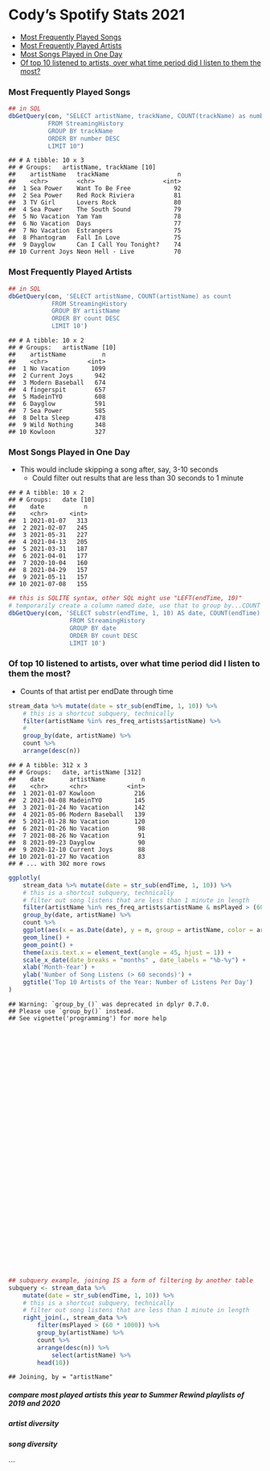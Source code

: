 Cody’s Spotify Stats 2021
================

  - [Most Frequently Played Songs](#most-frequently-played-songs)
  - [Most Frequently Played Artists](#most-frequently-played-artists)
  - [Most Songs Played in One Day](#most-songs-played-in-one-day)
  - [Of top 10 listened to artists, over what time period did I listen
    to them the
    most?](#of-top-10-listened-to-artists-over-what-time-period-did-i-listen-to-them-the-most)

### Most Frequently Played Songs

``` r
## in SQL
dbGetQuery(con, "SELECT artistName, trackName, COUNT(trackName) as number
           FROM StreamingHistory
           GROUP BY trackName
           ORDER BY number DESC
           LIMIT 10")
```

    ## # A tibble: 10 x 3
    ## # Groups:   artistName, trackName [10]
    ##    artistName   trackName                   n
    ##    <chr>        <chr>                   <int>
    ##  1 Sea Power    Want To Be Free            92
    ##  2 Sea Power    Red Rock Riviera           81
    ##  3 TV Girl      Lovers Rock                80
    ##  4 Sea Power    The South Sound            79
    ##  5 No Vacation  Yam Yam                    78
    ##  6 No Vacation  Days                       77
    ##  7 No Vacation  Estrangers                 75
    ##  8 Phantogram   Fall In Love               75
    ##  9 Dayglow      Can I Call You Tonight?    74
    ## 10 Current Joys Neon Hell - Live           70

### Most Frequently Played Artists

``` r
## in SQL
dbGetQuery(con, 'SELECT artistName, COUNT(artistName) as count
            FROM StreamingHistory
            GROUP BY artistName 
            ORDER BY count DESC
            LIMIT 10')
```

    ## # A tibble: 10 x 2
    ## # Groups:   artistName [10]
    ##    artistName          n
    ##    <chr>           <int>
    ##  1 No Vacation      1099
    ##  2 Current Joys      942
    ##  3 Modern Baseball   674
    ##  4 fingerspit        657
    ##  5 MadeinTYO         608
    ##  6 Dayglow           591
    ##  7 Sea Power         585
    ##  8 Delta Sleep       478
    ##  9 Wild Nothing      348
    ## 10 Kowloon           327

### Most Songs Played in One Day

  - This would include skipping a song after, say, 3-10 seconds
      - Could filter out results that are less than 30 seconds to 1
        minute

<!-- end list -->

    ## # A tibble: 10 x 2
    ## # Groups:   date [10]
    ##    date           n
    ##    <chr>      <int>
    ##  1 2021-01-07   313
    ##  2 2021-02-07   245
    ##  3 2021-05-31   227
    ##  4 2021-04-13   205
    ##  5 2021-03-31   187
    ##  6 2021-04-01   177
    ##  7 2020-10-04   160
    ##  8 2021-04-29   157
    ##  9 2021-05-11   157
    ## 10 2021-07-08   155

``` r
## this is SQLITE syntax, other SQL might use "LEFT(endTime, 10)"
# temporarily create a column named date, use that to group by...COUNT doesn't work on aliases I guess
dbGetQuery(con, 'SELECT substr(endTime, 1, 10) AS date, COUNT(endTime) AS count, SUM(msPlayed) as songTime
                 FROM StreamingHistory
                 GROUP BY date
                 ORDER BY count DESC
                 LIMIT 10')
```

### Of top 10 listened to artists, over what time period did I listen to them the most?

  - Counts of that artist per endDate through time

<!-- end list -->

``` r
stream_data %>% mutate(date = str_sub(endTime, 1, 10)) %>% 
    # this is a shortcut subquery, technically
    filter(artistName %in% res_freq_artists$artistName) %>% 
    # 
    group_by(date, artistName) %>% 
    count %>% 
    arrange(desc(n))
```

    ## # A tibble: 312 x 3
    ## # Groups:   date, artistName [312]
    ##    date       artistName          n
    ##    <chr>      <chr>           <int>
    ##  1 2021-01-07 Kowloon           216
    ##  2 2021-04-08 MadeinTYO         145
    ##  3 2021-01-24 No Vacation       142
    ##  4 2021-05-06 Modern Baseball   139
    ##  5 2021-01-28 No Vacation       120
    ##  6 2021-01-26 No Vacation        98
    ##  7 2021-08-26 No Vacation        91
    ##  8 2021-09-23 Dayglow            90
    ##  9 2020-12-10 Current Joys       88
    ## 10 2021-01-27 No Vacation        83
    ## # ... with 302 more rows

``` r
ggplotly(
    stream_data %>% mutate(date = str_sub(endTime, 1, 10)) %>% 
    # this is a shortcut subquery, technically
    # filter out song listens that are less than 1 minute in length
    filter(artistName %in% res_freq_artists$artistName & msPlayed > (60 * 1000)) %>% 
    group_by(date, artistName) %>% 
    count %>% 
    ggplot(aes(x = as.Date(date), y = n, group = artistName, color = artistName)) +
    geom_line() + 
    geom_point() + 
    theme(axis.text.x = element_text(angle = 45, hjust = 1)) + 
    scale_x_date(date_breaks = "months" , date_labels = "%b-%y") +
    xlab('Month-Year') + 
    ylab('Number of Song Listens (> 60 seconds)') + 
    ggtitle('Top 10 Artists of the Year: Number of Listens Per Day')
)
```

    ## Warning: `group_by_()` was deprecated in dplyr 0.7.0.
    ## Please use `group_by()` instead.
    ## See vignette('programming') for more help

<!--html_preserve-->

<div id="htmlwidget-6ceb862a8890ce491959" class="plotly html-widget" style="width:672px;height:480px;">

</div>

<script type="application/json" data-for="htmlwidget-6ceb862a8890ce491959">{"x":{"data":[{"x":[18586,18605,18606,18607,18609,18612,18613,18615,18616,18617,18642,18643,18645,18646,18647,18650,18652,18653,18658,18684,18730,18734,18735,18736,18737,18738,18768,18769,18773,18824,18825,18826,18829,18830,18840],"y":[1,46,76,39,59,1,27,41,16,19,24,29,41,13,9,58,1,1,11,2,2,48,43,28,13,1,11,4,3,9,22,10,3,10,12],"text":["as.Date(date): 2020-11-20<br />n:   1<br />artistName: Current Joys<br />artistName: Current Joys","as.Date(date): 2020-12-09<br />n:  46<br />artistName: Current Joys<br />artistName: Current Joys","as.Date(date): 2020-12-10<br />n:  76<br />artistName: Current Joys<br />artistName: Current Joys","as.Date(date): 2020-12-11<br />n:  39<br />artistName: Current Joys<br />artistName: Current Joys","as.Date(date): 2020-12-13<br />n:  59<br />artistName: Current Joys<br />artistName: Current Joys","as.Date(date): 2020-12-16<br />n:   1<br />artistName: Current Joys<br />artistName: Current Joys","as.Date(date): 2020-12-17<br />n:  27<br />artistName: Current Joys<br />artistName: Current Joys","as.Date(date): 2020-12-19<br />n:  41<br />artistName: Current Joys<br />artistName: Current Joys","as.Date(date): 2020-12-20<br />n:  16<br />artistName: Current Joys<br />artistName: Current Joys","as.Date(date): 2020-12-21<br />n:  19<br />artistName: Current Joys<br />artistName: Current Joys","as.Date(date): 2021-01-15<br />n:  24<br />artistName: Current Joys<br />artistName: Current Joys","as.Date(date): 2021-01-16<br />n:  29<br />artistName: Current Joys<br />artistName: Current Joys","as.Date(date): 2021-01-18<br />n:  41<br />artistName: Current Joys<br />artistName: Current Joys","as.Date(date): 2021-01-19<br />n:  13<br />artistName: Current Joys<br />artistName: Current Joys","as.Date(date): 2021-01-20<br />n:   9<br />artistName: Current Joys<br />artistName: Current Joys","as.Date(date): 2021-01-23<br />n:  58<br />artistName: Current Joys<br />artistName: Current Joys","as.Date(date): 2021-01-25<br />n:   1<br />artistName: Current Joys<br />artistName: Current Joys","as.Date(date): 2021-01-26<br />n:   1<br />artistName: Current Joys<br />artistName: Current Joys","as.Date(date): 2021-01-31<br />n:  11<br />artistName: Current Joys<br />artistName: Current Joys","as.Date(date): 2021-02-26<br />n:   2<br />artistName: Current Joys<br />artistName: Current Joys","as.Date(date): 2021-04-13<br />n:   2<br />artistName: Current Joys<br />artistName: Current Joys","as.Date(date): 2021-04-17<br />n:  48<br />artistName: Current Joys<br />artistName: Current Joys","as.Date(date): 2021-04-18<br />n:  43<br />artistName: Current Joys<br />artistName: Current Joys","as.Date(date): 2021-04-19<br />n:  28<br />artistName: Current Joys<br />artistName: Current Joys","as.Date(date): 2021-04-20<br />n:  13<br />artistName: Current Joys<br />artistName: Current Joys","as.Date(date): 2021-04-21<br />n:   1<br />artistName: Current Joys<br />artistName: Current Joys","as.Date(date): 2021-05-21<br />n:  11<br />artistName: Current Joys<br />artistName: Current Joys","as.Date(date): 2021-05-22<br />n:   4<br />artistName: Current Joys<br />artistName: Current Joys","as.Date(date): 2021-05-26<br />n:   3<br />artistName: Current Joys<br />artistName: Current Joys","as.Date(date): 2021-07-16<br />n:   9<br />artistName: Current Joys<br />artistName: Current Joys","as.Date(date): 2021-07-17<br />n:  22<br />artistName: Current Joys<br />artistName: Current Joys","as.Date(date): 2021-07-18<br />n:  10<br />artistName: Current Joys<br />artistName: Current Joys","as.Date(date): 2021-07-21<br />n:   3<br />artistName: Current Joys<br />artistName: Current Joys","as.Date(date): 2021-07-22<br />n:  10<br />artistName: Current Joys<br />artistName: Current Joys","as.Date(date): 2021-08-01<br />n:  12<br />artistName: Current Joys<br />artistName: Current Joys"],"type":"scatter","mode":"lines+markers","line":{"width":1.88976377952756,"color":"rgba(248,118,109,1)","dash":"solid"},"hoveron":"points","name":"Current Joys","legendgroup":"Current Joys","showlegend":true,"xaxis":"x","yaxis":"y","hoverinfo":"text","marker":{"autocolorscale":false,"color":"rgba(248,118,109,1)","opacity":1,"size":5.66929133858268,"symbol":"circle","line":{"width":1.88976377952756,"color":"rgba(248,118,109,1)"}},"frame":null},{"x":[18590,18591,18683,18730,18734,18771,18799,18800,18801,18802,18803,18807,18808,18812,18820,18829,18840,18892,18893,18894,18895,18896,18897,18898,18900,18901],"y":[2,6,1,4,1,17,68,50,33,4,5,1,1,3,17,1,1,60,81,52,1,6,66,10,28,5],"text":["as.Date(date): 2020-11-24<br />n:   2<br />artistName: Dayglow<br />artistName: Dayglow","as.Date(date): 2020-11-25<br />n:   6<br />artistName: Dayglow<br />artistName: Dayglow","as.Date(date): 2021-02-25<br />n:   1<br />artistName: Dayglow<br />artistName: Dayglow","as.Date(date): 2021-04-13<br />n:   4<br />artistName: Dayglow<br />artistName: Dayglow","as.Date(date): 2021-04-17<br />n:   1<br />artistName: Dayglow<br />artistName: Dayglow","as.Date(date): 2021-05-24<br />n:  17<br />artistName: Dayglow<br />artistName: Dayglow","as.Date(date): 2021-06-21<br />n:  68<br />artistName: Dayglow<br />artistName: Dayglow","as.Date(date): 2021-06-22<br />n:  50<br />artistName: Dayglow<br />artistName: Dayglow","as.Date(date): 2021-06-23<br />n:  33<br />artistName: Dayglow<br />artistName: Dayglow","as.Date(date): 2021-06-24<br />n:   4<br />artistName: Dayglow<br />artistName: Dayglow","as.Date(date): 2021-06-25<br />n:   5<br />artistName: Dayglow<br />artistName: Dayglow","as.Date(date): 2021-06-29<br />n:   1<br />artistName: Dayglow<br />artistName: Dayglow","as.Date(date): 2021-06-30<br />n:   1<br />artistName: Dayglow<br />artistName: Dayglow","as.Date(date): 2021-07-04<br />n:   3<br />artistName: Dayglow<br />artistName: Dayglow","as.Date(date): 2021-07-12<br />n:  17<br />artistName: Dayglow<br />artistName: Dayglow","as.Date(date): 2021-07-21<br />n:   1<br />artistName: Dayglow<br />artistName: Dayglow","as.Date(date): 2021-08-01<br />n:   1<br />artistName: Dayglow<br />artistName: Dayglow","as.Date(date): 2021-09-22<br />n:  60<br />artistName: Dayglow<br />artistName: Dayglow","as.Date(date): 2021-09-23<br />n:  81<br />artistName: Dayglow<br />artistName: Dayglow","as.Date(date): 2021-09-24<br />n:  52<br />artistName: Dayglow<br />artistName: Dayglow","as.Date(date): 2021-09-25<br />n:   1<br />artistName: Dayglow<br />artistName: Dayglow","as.Date(date): 2021-09-26<br />n:   6<br />artistName: Dayglow<br />artistName: Dayglow","as.Date(date): 2021-09-27<br />n:  66<br />artistName: Dayglow<br />artistName: Dayglow","as.Date(date): 2021-09-28<br />n:  10<br />artistName: Dayglow<br />artistName: Dayglow","as.Date(date): 2021-09-30<br />n:  28<br />artistName: Dayglow<br />artistName: Dayglow","as.Date(date): 2021-10-01<br />n:   5<br />artistName: Dayglow<br />artistName: Dayglow"],"type":"scatter","mode":"lines+markers","line":{"width":1.88976377952756,"color":"rgba(216,144,0,1)","dash":"solid"},"hoveron":"points","name":"Dayglow","legendgroup":"Dayglow","showlegend":true,"xaxis":"x","yaxis":"y","hoverinfo":"text","marker":{"autocolorscale":false,"color":"rgba(216,144,0,1)","opacity":1,"size":5.66929133858268,"symbol":"circle","line":{"width":1.88976377952756,"color":"rgba(216,144,0,1)"}},"frame":null},{"x":[18556,18596,18597,18631,18814,18815,18816,18817,18819,18820,18821,18822,18823,18825,18828,18829,18842,18844,18854,18883,18884,18886,18891,18892,18897],"y":[1,57,16,29,2,34,36,8,14,11,1,13,19,19,22,13,11,1,18,10,48,12,13,7,16],"text":["as.Date(date): 2020-10-21<br />n:   1<br />artistName: Delta Sleep<br />artistName: Delta Sleep","as.Date(date): 2020-11-30<br />n:  57<br />artistName: Delta Sleep<br />artistName: Delta Sleep","as.Date(date): 2020-12-01<br />n:  16<br />artistName: Delta Sleep<br />artistName: Delta Sleep","as.Date(date): 2021-01-04<br />n:  29<br />artistName: Delta Sleep<br />artistName: Delta Sleep","as.Date(date): 2021-07-06<br />n:   2<br />artistName: Delta Sleep<br />artistName: Delta Sleep","as.Date(date): 2021-07-07<br />n:  34<br />artistName: Delta Sleep<br />artistName: Delta Sleep","as.Date(date): 2021-07-08<br />n:  36<br />artistName: Delta Sleep<br />artistName: Delta Sleep","as.Date(date): 2021-07-09<br />n:   8<br />artistName: Delta Sleep<br />artistName: Delta Sleep","as.Date(date): 2021-07-11<br />n:  14<br />artistName: Delta Sleep<br />artistName: Delta Sleep","as.Date(date): 2021-07-12<br />n:  11<br />artistName: Delta Sleep<br />artistName: Delta Sleep","as.Date(date): 2021-07-13<br />n:   1<br />artistName: Delta Sleep<br />artistName: Delta Sleep","as.Date(date): 2021-07-14<br />n:  13<br />artistName: Delta Sleep<br />artistName: Delta Sleep","as.Date(date): 2021-07-15<br />n:  19<br />artistName: Delta Sleep<br />artistName: Delta Sleep","as.Date(date): 2021-07-17<br />n:  19<br />artistName: Delta Sleep<br />artistName: Delta Sleep","as.Date(date): 2021-07-20<br />n:  22<br />artistName: Delta Sleep<br />artistName: Delta Sleep","as.Date(date): 2021-07-21<br />n:  13<br />artistName: Delta Sleep<br />artistName: Delta Sleep","as.Date(date): 2021-08-03<br />n:  11<br />artistName: Delta Sleep<br />artistName: Delta Sleep","as.Date(date): 2021-08-05<br />n:   1<br />artistName: Delta Sleep<br />artistName: Delta Sleep","as.Date(date): 2021-08-15<br />n:  18<br />artistName: Delta Sleep<br />artistName: Delta Sleep","as.Date(date): 2021-09-13<br />n:  10<br />artistName: Delta Sleep<br />artistName: Delta Sleep","as.Date(date): 2021-09-14<br />n:  48<br />artistName: Delta Sleep<br />artistName: Delta Sleep","as.Date(date): 2021-09-16<br />n:  12<br />artistName: Delta Sleep<br />artistName: Delta Sleep","as.Date(date): 2021-09-21<br />n:  13<br />artistName: Delta Sleep<br />artistName: Delta Sleep","as.Date(date): 2021-09-22<br />n:   7<br />artistName: Delta Sleep<br />artistName: Delta Sleep","as.Date(date): 2021-09-27<br />n:  16<br />artistName: Delta Sleep<br />artistName: Delta Sleep"],"type":"scatter","mode":"lines+markers","line":{"width":1.88976377952756,"color":"rgba(163,165,0,1)","dash":"solid"},"hoveron":"points","name":"Delta Sleep","legendgroup":"Delta Sleep","showlegend":true,"xaxis":"x","yaxis":"y","hoverinfo":"text","marker":{"autocolorscale":false,"color":"rgba(163,165,0,1)","opacity":1,"size":5.66929133858268,"symbol":"circle","line":{"width":1.88976377952756,"color":"rgba(163,165,0,1)"}},"frame":null},{"x":[18784,18785,18786,18787,18788,18789,18790,18791,18792,18801,18802,18806,18810,18811,18845,18846,18847,18848,18851,18857,18876],"y":[15,52,51,35,69,50,14,7,1,28,11,27,71,28,13,57,11,20,20,27,15],"text":["as.Date(date): 2021-06-06<br />n:  15<br />artistName: fingerspit<br />artistName: fingerspit","as.Date(date): 2021-06-07<br />n:  52<br />artistName: fingerspit<br />artistName: fingerspit","as.Date(date): 2021-06-08<br />n:  51<br />artistName: fingerspit<br />artistName: fingerspit","as.Date(date): 2021-06-09<br />n:  35<br />artistName: fingerspit<br />artistName: fingerspit","as.Date(date): 2021-06-10<br />n:  69<br />artistName: fingerspit<br />artistName: fingerspit","as.Date(date): 2021-06-11<br />n:  50<br />artistName: fingerspit<br />artistName: fingerspit","as.Date(date): 2021-06-12<br />n:  14<br />artistName: fingerspit<br />artistName: fingerspit","as.Date(date): 2021-06-13<br />n:   7<br />artistName: fingerspit<br />artistName: fingerspit","as.Date(date): 2021-06-14<br />n:   1<br />artistName: fingerspit<br />artistName: fingerspit","as.Date(date): 2021-06-23<br />n:  28<br />artistName: fingerspit<br />artistName: fingerspit","as.Date(date): 2021-06-24<br />n:  11<br />artistName: fingerspit<br />artistName: fingerspit","as.Date(date): 2021-06-28<br />n:  27<br />artistName: fingerspit<br />artistName: fingerspit","as.Date(date): 2021-07-02<br />n:  71<br />artistName: fingerspit<br />artistName: fingerspit","as.Date(date): 2021-07-03<br />n:  28<br />artistName: fingerspit<br />artistName: fingerspit","as.Date(date): 2021-08-06<br />n:  13<br />artistName: fingerspit<br />artistName: fingerspit","as.Date(date): 2021-08-07<br />n:  57<br />artistName: fingerspit<br />artistName: fingerspit","as.Date(date): 2021-08-08<br />n:  11<br />artistName: fingerspit<br />artistName: fingerspit","as.Date(date): 2021-08-09<br />n:  20<br />artistName: fingerspit<br />artistName: fingerspit","as.Date(date): 2021-08-12<br />n:  20<br />artistName: fingerspit<br />artistName: fingerspit","as.Date(date): 2021-08-18<br />n:  27<br />artistName: fingerspit<br />artistName: fingerspit","as.Date(date): 2021-09-06<br />n:  15<br />artistName: fingerspit<br />artistName: fingerspit"],"type":"scatter","mode":"lines+markers","line":{"width":1.88976377952756,"color":"rgba(57,182,0,1)","dash":"solid"},"hoveron":"points","name":"fingerspit","legendgroup":"fingerspit","showlegend":true,"xaxis":"x","yaxis":"y","hoverinfo":"text","marker":{"autocolorscale":false,"color":"rgba(57,182,0,1)","opacity":1,"size":5.66929133858268,"symbol":"circle","line":{"width":1.88976377952756,"color":"rgba(57,182,0,1)"}},"frame":null},{"x":[18624,18625,18626,18627,18628,18632,18634,18635,18638,18720,18750],"y":[2,2,26,16,4,12,214,11,14,1,16],"text":["as.Date(date): 2020-12-28<br />n:   2<br />artistName: Kowloon<br />artistName: Kowloon","as.Date(date): 2020-12-29<br />n:   2<br />artistName: Kowloon<br />artistName: Kowloon","as.Date(date): 2020-12-30<br />n:  26<br />artistName: Kowloon<br />artistName: Kowloon","as.Date(date): 2020-12-31<br />n:  16<br />artistName: Kowloon<br />artistName: Kowloon","as.Date(date): 2021-01-01<br />n:   4<br />artistName: Kowloon<br />artistName: Kowloon","as.Date(date): 2021-01-05<br />n:  12<br />artistName: Kowloon<br />artistName: Kowloon","as.Date(date): 2021-01-07<br />n: 214<br />artistName: Kowloon<br />artistName: Kowloon","as.Date(date): 2021-01-08<br />n:  11<br />artistName: Kowloon<br />artistName: Kowloon","as.Date(date): 2021-01-11<br />n:  14<br />artistName: Kowloon<br />artistName: Kowloon","as.Date(date): 2021-04-03<br />n:   1<br />artistName: Kowloon<br />artistName: Kowloon","as.Date(date): 2021-05-03<br />n:  16<br />artistName: Kowloon<br />artistName: Kowloon"],"type":"scatter","mode":"lines+markers","line":{"width":1.88976377952756,"color":"rgba(0,191,125,1)","dash":"solid"},"hoveron":"points","name":"Kowloon","legendgroup":"Kowloon","showlegend":true,"xaxis":"x","yaxis":"y","hoverinfo":"text","marker":{"autocolorscale":false,"color":"rgba(0,191,125,1)","opacity":1,"size":5.66929133858268,"symbol":"circle","line":{"width":1.88976377952756,"color":"rgba(0,191,125,1)"}},"frame":null},{"x":[18541,18560,18574,18575,18576,18577,18588,18600,18603,18616,18662,18697,18700,18718,18720,18721,18722,18723,18724,18725,18726,18727,18728,18729,18730,18731,18738,18747,18750,18760,18798,18837,18838,18839,18840,18841,18845,18848,18849,18859,18864,18866,18877,18878,18885,18891,18898],"y":[1,1,1,1,1,5,1,2,1,1,3,4,2,56,7,44,28,45,37,134,58,21,11,19,24,3,1,1,2,1,1,2,3,2,3,1,2,1,2,2,1,2,5,2,1,2,1],"text":["as.Date(date): 2020-10-06<br />n:   1<br />artistName: MadeinTYO<br />artistName: MadeinTYO","as.Date(date): 2020-10-25<br />n:   1<br />artistName: MadeinTYO<br />artistName: MadeinTYO","as.Date(date): 2020-11-08<br />n:   1<br />artistName: MadeinTYO<br />artistName: MadeinTYO","as.Date(date): 2020-11-09<br />n:   1<br />artistName: MadeinTYO<br />artistName: MadeinTYO","as.Date(date): 2020-11-10<br />n:   1<br />artistName: MadeinTYO<br />artistName: MadeinTYO","as.Date(date): 2020-11-11<br />n:   5<br />artistName: MadeinTYO<br />artistName: MadeinTYO","as.Date(date): 2020-11-22<br />n:   1<br />artistName: MadeinTYO<br />artistName: MadeinTYO","as.Date(date): 2020-12-04<br />n:   2<br />artistName: MadeinTYO<br />artistName: MadeinTYO","as.Date(date): 2020-12-07<br />n:   1<br />artistName: MadeinTYO<br />artistName: MadeinTYO","as.Date(date): 2020-12-20<br />n:   1<br />artistName: MadeinTYO<br />artistName: MadeinTYO","as.Date(date): 2021-02-04<br />n:   3<br />artistName: MadeinTYO<br />artistName: MadeinTYO","as.Date(date): 2021-03-11<br />n:   4<br />artistName: MadeinTYO<br />artistName: MadeinTYO","as.Date(date): 2021-03-14<br />n:   2<br />artistName: MadeinTYO<br />artistName: MadeinTYO","as.Date(date): 2021-04-01<br />n:  56<br />artistName: MadeinTYO<br />artistName: MadeinTYO","as.Date(date): 2021-04-03<br />n:   7<br />artistName: MadeinTYO<br />artistName: MadeinTYO","as.Date(date): 2021-04-04<br />n:  44<br />artistName: MadeinTYO<br />artistName: MadeinTYO","as.Date(date): 2021-04-05<br />n:  28<br />artistName: MadeinTYO<br />artistName: MadeinTYO","as.Date(date): 2021-04-06<br />n:  45<br />artistName: MadeinTYO<br />artistName: MadeinTYO","as.Date(date): 2021-04-07<br />n:  37<br />artistName: MadeinTYO<br />artistName: MadeinTYO","as.Date(date): 2021-04-08<br />n: 134<br />artistName: MadeinTYO<br />artistName: MadeinTYO","as.Date(date): 2021-04-09<br />n:  58<br />artistName: MadeinTYO<br />artistName: MadeinTYO","as.Date(date): 2021-04-10<br />n:  21<br />artistName: MadeinTYO<br />artistName: MadeinTYO","as.Date(date): 2021-04-11<br />n:  11<br />artistName: MadeinTYO<br />artistName: MadeinTYO","as.Date(date): 2021-04-12<br />n:  19<br />artistName: MadeinTYO<br />artistName: MadeinTYO","as.Date(date): 2021-04-13<br />n:  24<br />artistName: MadeinTYO<br />artistName: MadeinTYO","as.Date(date): 2021-04-14<br />n:   3<br />artistName: MadeinTYO<br />artistName: MadeinTYO","as.Date(date): 2021-04-21<br />n:   1<br />artistName: MadeinTYO<br />artistName: MadeinTYO","as.Date(date): 2021-04-30<br />n:   1<br />artistName: MadeinTYO<br />artistName: MadeinTYO","as.Date(date): 2021-05-03<br />n:   2<br />artistName: MadeinTYO<br />artistName: MadeinTYO","as.Date(date): 2021-05-13<br />n:   1<br />artistName: MadeinTYO<br />artistName: MadeinTYO","as.Date(date): 2021-06-20<br />n:   1<br />artistName: MadeinTYO<br />artistName: MadeinTYO","as.Date(date): 2021-07-29<br />n:   2<br />artistName: MadeinTYO<br />artistName: MadeinTYO","as.Date(date): 2021-07-30<br />n:   3<br />artistName: MadeinTYO<br />artistName: MadeinTYO","as.Date(date): 2021-07-31<br />n:   2<br />artistName: MadeinTYO<br />artistName: MadeinTYO","as.Date(date): 2021-08-01<br />n:   3<br />artistName: MadeinTYO<br />artistName: MadeinTYO","as.Date(date): 2021-08-02<br />n:   1<br />artistName: MadeinTYO<br />artistName: MadeinTYO","as.Date(date): 2021-08-06<br />n:   2<br />artistName: MadeinTYO<br />artistName: MadeinTYO","as.Date(date): 2021-08-09<br />n:   1<br />artistName: MadeinTYO<br />artistName: MadeinTYO","as.Date(date): 2021-08-10<br />n:   2<br />artistName: MadeinTYO<br />artistName: MadeinTYO","as.Date(date): 2021-08-20<br />n:   2<br />artistName: MadeinTYO<br />artistName: MadeinTYO","as.Date(date): 2021-08-25<br />n:   1<br />artistName: MadeinTYO<br />artistName: MadeinTYO","as.Date(date): 2021-08-27<br />n:   2<br />artistName: MadeinTYO<br />artistName: MadeinTYO","as.Date(date): 2021-09-07<br />n:   5<br />artistName: MadeinTYO<br />artistName: MadeinTYO","as.Date(date): 2021-09-08<br />n:   2<br />artistName: MadeinTYO<br />artistName: MadeinTYO","as.Date(date): 2021-09-15<br />n:   1<br />artistName: MadeinTYO<br />artistName: MadeinTYO","as.Date(date): 2021-09-21<br />n:   2<br />artistName: MadeinTYO<br />artistName: MadeinTYO","as.Date(date): 2021-09-28<br />n:   1<br />artistName: MadeinTYO<br />artistName: MadeinTYO"],"type":"scatter","mode":"lines+markers","line":{"width":1.88976377952756,"color":"rgba(0,191,196,1)","dash":"solid"},"hoveron":"points","name":"MadeinTYO","legendgroup":"MadeinTYO","showlegend":true,"xaxis":"x","yaxis":"y","hoverinfo":"text","marker":{"autocolorscale":false,"color":"rgba(0,191,196,1)","opacity":1,"size":5.66929133858268,"symbol":"circle","line":{"width":1.88976377952756,"color":"rgba(0,191,196,1)"}},"frame":null},{"x":[18746,18749,18750,18751,18752,18753,18754,18755,18756,18757,18758,18759,18760,18761,18764,18765,18779,18781,18782,18786,18787,18788,18793,18799,18840,18843,18846,18848,18856,18862],"y":[20,15,9,11,3,120,70,24,22,7,35,42,24,5,1,10,10,11,21,19,17,10,2,2,1,8,19,8,13,13],"text":["as.Date(date): 2021-04-29<br />n:  20<br />artistName: Modern Baseball<br />artistName: Modern Baseball","as.Date(date): 2021-05-02<br />n:  15<br />artistName: Modern Baseball<br />artistName: Modern Baseball","as.Date(date): 2021-05-03<br />n:   9<br />artistName: Modern Baseball<br />artistName: Modern Baseball","as.Date(date): 2021-05-04<br />n:  11<br />artistName: Modern Baseball<br />artistName: Modern Baseball","as.Date(date): 2021-05-05<br />n:   3<br />artistName: Modern Baseball<br />artistName: Modern Baseball","as.Date(date): 2021-05-06<br />n: 120<br />artistName: Modern Baseball<br />artistName: Modern Baseball","as.Date(date): 2021-05-07<br />n:  70<br />artistName: Modern Baseball<br />artistName: Modern Baseball","as.Date(date): 2021-05-08<br />n:  24<br />artistName: Modern Baseball<br />artistName: Modern Baseball","as.Date(date): 2021-05-09<br />n:  22<br />artistName: Modern Baseball<br />artistName: Modern Baseball","as.Date(date): 2021-05-10<br />n:   7<br />artistName: Modern Baseball<br />artistName: Modern Baseball","as.Date(date): 2021-05-11<br />n:  35<br />artistName: Modern Baseball<br />artistName: Modern Baseball","as.Date(date): 2021-05-12<br />n:  42<br />artistName: Modern Baseball<br />artistName: Modern Baseball","as.Date(date): 2021-05-13<br />n:  24<br />artistName: Modern Baseball<br />artistName: Modern Baseball","as.Date(date): 2021-05-14<br />n:   5<br />artistName: Modern Baseball<br />artistName: Modern Baseball","as.Date(date): 2021-05-17<br />n:   1<br />artistName: Modern Baseball<br />artistName: Modern Baseball","as.Date(date): 2021-05-18<br />n:  10<br />artistName: Modern Baseball<br />artistName: Modern Baseball","as.Date(date): 2021-06-01<br />n:  10<br />artistName: Modern Baseball<br />artistName: Modern Baseball","as.Date(date): 2021-06-03<br />n:  11<br />artistName: Modern Baseball<br />artistName: Modern Baseball","as.Date(date): 2021-06-04<br />n:  21<br />artistName: Modern Baseball<br />artistName: Modern Baseball","as.Date(date): 2021-06-08<br />n:  19<br />artistName: Modern Baseball<br />artistName: Modern Baseball","as.Date(date): 2021-06-09<br />n:  17<br />artistName: Modern Baseball<br />artistName: Modern Baseball","as.Date(date): 2021-06-10<br />n:  10<br />artistName: Modern Baseball<br />artistName: Modern Baseball","as.Date(date): 2021-06-15<br />n:   2<br />artistName: Modern Baseball<br />artistName: Modern Baseball","as.Date(date): 2021-06-21<br />n:   2<br />artistName: Modern Baseball<br />artistName: Modern Baseball","as.Date(date): 2021-08-01<br />n:   1<br />artistName: Modern Baseball<br />artistName: Modern Baseball","as.Date(date): 2021-08-04<br />n:   8<br />artistName: Modern Baseball<br />artistName: Modern Baseball","as.Date(date): 2021-08-07<br />n:  19<br />artistName: Modern Baseball<br />artistName: Modern Baseball","as.Date(date): 2021-08-09<br />n:   8<br />artistName: Modern Baseball<br />artistName: Modern Baseball","as.Date(date): 2021-08-17<br />n:  13<br />artistName: Modern Baseball<br />artistName: Modern Baseball","as.Date(date): 2021-08-23<br />n:  13<br />artistName: Modern Baseball<br />artistName: Modern Baseball"],"type":"scatter","mode":"lines+markers","line":{"width":1.88976377952756,"color":"rgba(0,176,246,1)","dash":"solid"},"hoveron":"points","name":"Modern Baseball","legendgroup":"Modern Baseball","showlegend":true,"xaxis":"x","yaxis":"y","hoverinfo":"text","marker":{"autocolorscale":false,"color":"rgba(0,176,246,1)","opacity":1,"size":5.66929133858268,"symbol":"circle","line":{"width":1.88976377952756,"color":"rgba(0,176,246,1)"}},"frame":null},{"x":[18590,18591,18597,18599,18610,18611,18612,18624,18642,18650,18651,18652,18653,18654,18655,18656,18657,18658,18659,18660,18670,18676,18677,18685,18734,18746,18793,18794,18799,18829,18834,18856,18861,18865,18866,18871,18872,18879,18900],"y":[1,1,1,2,31,1,4,1,1,15,107,48,85,69,93,42,11,10,24,61,7,4,13,1,8,1,30,45,2,1,1,13,17,82,3,17,54,2,4],"text":["as.Date(date): 2020-11-24<br />n:   1<br />artistName: No Vacation<br />artistName: No Vacation","as.Date(date): 2020-11-25<br />n:   1<br />artistName: No Vacation<br />artistName: No Vacation","as.Date(date): 2020-12-01<br />n:   1<br />artistName: No Vacation<br />artistName: No Vacation","as.Date(date): 2020-12-03<br />n:   2<br />artistName: No Vacation<br />artistName: No Vacation","as.Date(date): 2020-12-14<br />n:  31<br />artistName: No Vacation<br />artistName: No Vacation","as.Date(date): 2020-12-15<br />n:   1<br />artistName: No Vacation<br />artistName: No Vacation","as.Date(date): 2020-12-16<br />n:   4<br />artistName: No Vacation<br />artistName: No Vacation","as.Date(date): 2020-12-28<br />n:   1<br />artistName: No Vacation<br />artistName: No Vacation","as.Date(date): 2021-01-15<br />n:   1<br />artistName: No Vacation<br />artistName: No Vacation","as.Date(date): 2021-01-23<br />n:  15<br />artistName: No Vacation<br />artistName: No Vacation","as.Date(date): 2021-01-24<br />n: 107<br />artistName: No Vacation<br />artistName: No Vacation","as.Date(date): 2021-01-25<br />n:  48<br />artistName: No Vacation<br />artistName: No Vacation","as.Date(date): 2021-01-26<br />n:  85<br />artistName: No Vacation<br />artistName: No Vacation","as.Date(date): 2021-01-27<br />n:  69<br />artistName: No Vacation<br />artistName: No Vacation","as.Date(date): 2021-01-28<br />n:  93<br />artistName: No Vacation<br />artistName: No Vacation","as.Date(date): 2021-01-29<br />n:  42<br />artistName: No Vacation<br />artistName: No Vacation","as.Date(date): 2021-01-30<br />n:  11<br />artistName: No Vacation<br />artistName: No Vacation","as.Date(date): 2021-01-31<br />n:  10<br />artistName: No Vacation<br />artistName: No Vacation","as.Date(date): 2021-02-01<br />n:  24<br />artistName: No Vacation<br />artistName: No Vacation","as.Date(date): 2021-02-02<br />n:  61<br />artistName: No Vacation<br />artistName: No Vacation","as.Date(date): 2021-02-12<br />n:   7<br />artistName: No Vacation<br />artistName: No Vacation","as.Date(date): 2021-02-18<br />n:   4<br />artistName: No Vacation<br />artistName: No Vacation","as.Date(date): 2021-02-19<br />n:  13<br />artistName: No Vacation<br />artistName: No Vacation","as.Date(date): 2021-02-27<br />n:   1<br />artistName: No Vacation<br />artistName: No Vacation","as.Date(date): 2021-04-17<br />n:   8<br />artistName: No Vacation<br />artistName: No Vacation","as.Date(date): 2021-04-29<br />n:   1<br />artistName: No Vacation<br />artistName: No Vacation","as.Date(date): 2021-06-15<br />n:  30<br />artistName: No Vacation<br />artistName: No Vacation","as.Date(date): 2021-06-16<br />n:  45<br />artistName: No Vacation<br />artistName: No Vacation","as.Date(date): 2021-06-21<br />n:   2<br />artistName: No Vacation<br />artistName: No Vacation","as.Date(date): 2021-07-21<br />n:   1<br />artistName: No Vacation<br />artistName: No Vacation","as.Date(date): 2021-07-26<br />n:   1<br />artistName: No Vacation<br />artistName: No Vacation","as.Date(date): 2021-08-17<br />n:  13<br />artistName: No Vacation<br />artistName: No Vacation","as.Date(date): 2021-08-22<br />n:  17<br />artistName: No Vacation<br />artistName: No Vacation","as.Date(date): 2021-08-26<br />n:  82<br />artistName: No Vacation<br />artistName: No Vacation","as.Date(date): 2021-08-27<br />n:   3<br />artistName: No Vacation<br />artistName: No Vacation","as.Date(date): 2021-09-01<br />n:  17<br />artistName: No Vacation<br />artistName: No Vacation","as.Date(date): 2021-09-02<br />n:  54<br />artistName: No Vacation<br />artistName: No Vacation","as.Date(date): 2021-09-09<br />n:   2<br />artistName: No Vacation<br />artistName: No Vacation","as.Date(date): 2021-09-30<br />n:   4<br />artistName: No Vacation<br />artistName: No Vacation"],"type":"scatter","mode":"lines+markers","line":{"width":1.88976377952756,"color":"rgba(149,144,255,1)","dash":"solid"},"hoveron":"points","name":"No Vacation","legendgroup":"No Vacation","showlegend":true,"xaxis":"x","yaxis":"y","hoverinfo":"text","marker":{"autocolorscale":false,"color":"rgba(149,144,255,1)","opacity":1,"size":5.66929133858268,"symbol":"circle","line":{"width":1.88976377952756,"color":"rgba(149,144,255,1)"}},"frame":null},{"x":[18667,18668,18669,18670,18672,18673,18675,18676,18678,18679,18680,18681,18682,18684,18685,18686,18689,18693,18701,18702,18703,18729,18730,18769,18773,18775,18817,18818,18820,18823,18828,18829,18834,18835,18836,18858,18893,18898],"y":[2,26,39,38,4,11,37,37,5,2,18,33,10,5,16,33,3,14,10,1,1,14,15,7,10,1,16,10,18,21,19,8,3,6,4,9,1,17],"text":["as.Date(date): 2021-02-09<br />n:   2<br />artistName: Sea Power<br />artistName: Sea Power","as.Date(date): 2021-02-10<br />n:  26<br />artistName: Sea Power<br />artistName: Sea Power","as.Date(date): 2021-02-11<br />n:  39<br />artistName: Sea Power<br />artistName: Sea Power","as.Date(date): 2021-02-12<br />n:  38<br />artistName: Sea Power<br />artistName: Sea Power","as.Date(date): 2021-02-14<br />n:   4<br />artistName: Sea Power<br />artistName: Sea Power","as.Date(date): 2021-02-15<br />n:  11<br />artistName: Sea Power<br />artistName: Sea Power","as.Date(date): 2021-02-17<br />n:  37<br />artistName: Sea Power<br />artistName: Sea Power","as.Date(date): 2021-02-18<br />n:  37<br />artistName: Sea Power<br />artistName: Sea Power","as.Date(date): 2021-02-20<br />n:   5<br />artistName: Sea Power<br />artistName: Sea Power","as.Date(date): 2021-02-21<br />n:   2<br />artistName: Sea Power<br />artistName: Sea Power","as.Date(date): 2021-02-22<br />n:  18<br />artistName: Sea Power<br />artistName: Sea Power","as.Date(date): 2021-02-23<br />n:  33<br />artistName: Sea Power<br />artistName: Sea Power","as.Date(date): 2021-02-24<br />n:  10<br />artistName: Sea Power<br />artistName: Sea Power","as.Date(date): 2021-02-26<br />n:   5<br />artistName: Sea Power<br />artistName: Sea Power","as.Date(date): 2021-02-27<br />n:  16<br />artistName: Sea Power<br />artistName: Sea Power","as.Date(date): 2021-02-28<br />n:  33<br />artistName: Sea Power<br />artistName: Sea Power","as.Date(date): 2021-03-03<br />n:   3<br />artistName: Sea Power<br />artistName: Sea Power","as.Date(date): 2021-03-07<br />n:  14<br />artistName: Sea Power<br />artistName: Sea Power","as.Date(date): 2021-03-15<br />n:  10<br />artistName: Sea Power<br />artistName: Sea Power","as.Date(date): 2021-03-16<br />n:   1<br />artistName: Sea Power<br />artistName: Sea Power","as.Date(date): 2021-03-17<br />n:   1<br />artistName: Sea Power<br />artistName: Sea Power","as.Date(date): 2021-04-12<br />n:  14<br />artistName: Sea Power<br />artistName: Sea Power","as.Date(date): 2021-04-13<br />n:  15<br />artistName: Sea Power<br />artistName: Sea Power","as.Date(date): 2021-05-22<br />n:   7<br />artistName: Sea Power<br />artistName: Sea Power","as.Date(date): 2021-05-26<br />n:  10<br />artistName: Sea Power<br />artistName: Sea Power","as.Date(date): 2021-05-28<br />n:   1<br />artistName: Sea Power<br />artistName: Sea Power","as.Date(date): 2021-07-09<br />n:  16<br />artistName: Sea Power<br />artistName: Sea Power","as.Date(date): 2021-07-10<br />n:  10<br />artistName: Sea Power<br />artistName: Sea Power","as.Date(date): 2021-07-12<br />n:  18<br />artistName: Sea Power<br />artistName: Sea Power","as.Date(date): 2021-07-15<br />n:  21<br />artistName: Sea Power<br />artistName: Sea Power","as.Date(date): 2021-07-20<br />n:  19<br />artistName: Sea Power<br />artistName: Sea Power","as.Date(date): 2021-07-21<br />n:   8<br />artistName: Sea Power<br />artistName: Sea Power","as.Date(date): 2021-07-26<br />n:   3<br />artistName: Sea Power<br />artistName: Sea Power","as.Date(date): 2021-07-27<br />n:   6<br />artistName: Sea Power<br />artistName: Sea Power","as.Date(date): 2021-07-28<br />n:   4<br />artistName: Sea Power<br />artistName: Sea Power","as.Date(date): 2021-08-19<br />n:   9<br />artistName: Sea Power<br />artistName: Sea Power","as.Date(date): 2021-09-23<br />n:   1<br />artistName: Sea Power<br />artistName: Sea Power","as.Date(date): 2021-09-28<br />n:  17<br />artistName: Sea Power<br />artistName: Sea Power"],"type":"scatter","mode":"lines+markers","line":{"width":1.88976377952756,"color":"rgba(231,107,243,1)","dash":"solid"},"hoveron":"points","name":"Sea Power","legendgroup":"Sea Power","showlegend":true,"xaxis":"x","yaxis":"y","hoverinfo":"text","marker":{"autocolorscale":false,"color":"rgba(231,107,243,1)","opacity":1,"size":5.66929133858268,"symbol":"circle","line":{"width":1.88976377952756,"color":"rgba(231,107,243,1)"}},"frame":null},{"x":[18659,18661,18662,18663,18664,18665,18719,18720,18721,18722,18726,18727,18728,18730,18731,18732,18733,18734,18740,18776,18777,18795,18799,18824,18833,18835,18836,18842],"y":[1,53,59,2,5,23,10,39,15,15,14,13,2,7,7,4,15,2,7,1,1,1,2,1,1,3,1,1],"text":["as.Date(date): 2021-02-01<br />n:   1<br />artistName: Wild Nothing<br />artistName: Wild Nothing","as.Date(date): 2021-02-03<br />n:  53<br />artistName: Wild Nothing<br />artistName: Wild Nothing","as.Date(date): 2021-02-04<br />n:  59<br />artistName: Wild Nothing<br />artistName: Wild Nothing","as.Date(date): 2021-02-05<br />n:   2<br />artistName: Wild Nothing<br />artistName: Wild Nothing","as.Date(date): 2021-02-06<br />n:   5<br />artistName: Wild Nothing<br />artistName: Wild Nothing","as.Date(date): 2021-02-07<br />n:  23<br />artistName: Wild Nothing<br />artistName: Wild Nothing","as.Date(date): 2021-04-02<br />n:  10<br />artistName: Wild Nothing<br />artistName: Wild Nothing","as.Date(date): 2021-04-03<br />n:  39<br />artistName: Wild Nothing<br />artistName: Wild Nothing","as.Date(date): 2021-04-04<br />n:  15<br />artistName: Wild Nothing<br />artistName: Wild Nothing","as.Date(date): 2021-04-05<br />n:  15<br />artistName: Wild Nothing<br />artistName: Wild Nothing","as.Date(date): 2021-04-09<br />n:  14<br />artistName: Wild Nothing<br />artistName: Wild Nothing","as.Date(date): 2021-04-10<br />n:  13<br />artistName: Wild Nothing<br />artistName: Wild Nothing","as.Date(date): 2021-04-11<br />n:   2<br />artistName: Wild Nothing<br />artistName: Wild Nothing","as.Date(date): 2021-04-13<br />n:   7<br />artistName: Wild Nothing<br />artistName: Wild Nothing","as.Date(date): 2021-04-14<br />n:   7<br />artistName: Wild Nothing<br />artistName: Wild Nothing","as.Date(date): 2021-04-15<br />n:   4<br />artistName: Wild Nothing<br />artistName: Wild Nothing","as.Date(date): 2021-04-16<br />n:  15<br />artistName: Wild Nothing<br />artistName: Wild Nothing","as.Date(date): 2021-04-17<br />n:   2<br />artistName: Wild Nothing<br />artistName: Wild Nothing","as.Date(date): 2021-04-23<br />n:   7<br />artistName: Wild Nothing<br />artistName: Wild Nothing","as.Date(date): 2021-05-29<br />n:   1<br />artistName: Wild Nothing<br />artistName: Wild Nothing","as.Date(date): 2021-05-30<br />n:   1<br />artistName: Wild Nothing<br />artistName: Wild Nothing","as.Date(date): 2021-06-17<br />n:   1<br />artistName: Wild Nothing<br />artistName: Wild Nothing","as.Date(date): 2021-06-21<br />n:   2<br />artistName: Wild Nothing<br />artistName: Wild Nothing","as.Date(date): 2021-07-16<br />n:   1<br />artistName: Wild Nothing<br />artistName: Wild Nothing","as.Date(date): 2021-07-25<br />n:   1<br />artistName: Wild Nothing<br />artistName: Wild Nothing","as.Date(date): 2021-07-27<br />n:   3<br />artistName: Wild Nothing<br />artistName: Wild Nothing","as.Date(date): 2021-07-28<br />n:   1<br />artistName: Wild Nothing<br />artistName: Wild Nothing","as.Date(date): 2021-08-03<br />n:   1<br />artistName: Wild Nothing<br />artistName: Wild Nothing"],"type":"scatter","mode":"lines+markers","line":{"width":1.88976377952756,"color":"rgba(255,98,188,1)","dash":"solid"},"hoveron":"points","name":"Wild Nothing","legendgroup":"Wild Nothing","showlegend":true,"xaxis":"x","yaxis":"y","hoverinfo":"text","marker":{"autocolorscale":false,"color":"rgba(255,98,188,1)","opacity":1,"size":5.66929133858268,"symbol":"circle","line":{"width":1.88976377952756,"color":"rgba(255,98,188,1)"}},"frame":null}],"layout":{"margin":{"t":43.7625570776256,"r":7.30593607305936,"b":47.9119078240267,"l":43.1050228310502},"plot_bgcolor":"rgba(235,235,235,1)","paper_bgcolor":"rgba(255,255,255,1)","font":{"color":"rgba(0,0,0,1)","family":"","size":14.6118721461187},"title":{"text":"Top 10 Artists of the Year: Number of Listens Per Day","font":{"color":"rgba(0,0,0,1)","family":"","size":17.5342465753425},"x":0,"xref":"paper"},"xaxis":{"domain":[0,1],"automargin":true,"type":"linear","autorange":false,"range":[18523,18919],"tickmode":"array","ticktext":["Oct-20","Nov-20","Dec-20","Jan-21","Feb-21","Mar-21","Apr-21","May-21","Jun-21","Jul-21","Aug-21","Sep-21","Oct-21"],"tickvals":[18536,18567,18597,18628,18659,18687,18718,18748,18779,18809,18840,18871,18901],"categoryorder":"array","categoryarray":["Oct-20","Nov-20","Dec-20","Jan-21","Feb-21","Mar-21","Apr-21","May-21","Jun-21","Jul-21","Aug-21","Sep-21","Oct-21"],"nticks":null,"ticks":"outside","tickcolor":"rgba(51,51,51,1)","ticklen":3.65296803652968,"tickwidth":0.66417600664176,"showticklabels":true,"tickfont":{"color":"rgba(77,77,77,1)","family":"","size":11.689497716895},"tickangle":-45,"showline":false,"linecolor":null,"linewidth":0,"showgrid":true,"gridcolor":"rgba(255,255,255,1)","gridwidth":0.66417600664176,"zeroline":false,"anchor":"y","title":{"text":"Month-Year","font":{"color":"rgba(0,0,0,1)","family":"","size":14.6118721461187}},"hoverformat":".2f"},"yaxis":{"domain":[0,1],"automargin":true,"type":"linear","autorange":false,"range":[-9.65,224.65],"tickmode":"array","ticktext":["0","50","100","150","200"],"tickvals":[0,50,100,150,200],"categoryorder":"array","categoryarray":["0","50","100","150","200"],"nticks":null,"ticks":"outside","tickcolor":"rgba(51,51,51,1)","ticklen":3.65296803652968,"tickwidth":0.66417600664176,"showticklabels":true,"tickfont":{"color":"rgba(77,77,77,1)","family":"","size":11.689497716895},"tickangle":-0,"showline":false,"linecolor":null,"linewidth":0,"showgrid":true,"gridcolor":"rgba(255,255,255,1)","gridwidth":0.66417600664176,"zeroline":false,"anchor":"x","title":{"text":"Number of Song Listens (> 60 seconds)","font":{"color":"rgba(0,0,0,1)","family":"","size":14.6118721461187}},"hoverformat":".2f"},"shapes":[{"type":"rect","fillcolor":null,"line":{"color":null,"width":0,"linetype":[]},"yref":"paper","xref":"paper","x0":0,"x1":1,"y0":0,"y1":1}],"showlegend":true,"legend":{"bgcolor":"rgba(255,255,255,1)","bordercolor":"transparent","borderwidth":1.88976377952756,"font":{"color":"rgba(0,0,0,1)","family":"","size":11.689497716895},"y":0.93503937007874},"annotations":[{"text":"artistName","x":1.02,"y":1,"showarrow":false,"ax":0,"ay":0,"font":{"color":"rgba(0,0,0,1)","family":"","size":14.6118721461187},"xref":"paper","yref":"paper","textangle":-0,"xanchor":"left","yanchor":"bottom","legendTitle":true}],"hovermode":"closest","barmode":"relative"},"config":{"doubleClick":"reset","showSendToCloud":false},"source":"A","attrs":{"99844a15379":{"x":{},"y":{},"colour":{},"type":"scatter"},"998530d40f3":{"x":{},"y":{},"colour":{}}},"cur_data":"99844a15379","visdat":{"99844a15379":["function (y) ","x"],"998530d40f3":["function (y) ","x"]},"highlight":{"on":"plotly_click","persistent":false,"dynamic":false,"selectize":false,"opacityDim":0.2,"selected":{"opacity":1},"debounce":0},"shinyEvents":["plotly_hover","plotly_click","plotly_selected","plotly_relayout","plotly_brushed","plotly_brushing","plotly_clickannotation","plotly_doubleclick","plotly_deselect","plotly_afterplot","plotly_sunburstclick"],"base_url":"https://plot.ly"},"evals":[],"jsHooks":[]}</script>

<!--/html_preserve-->

``` r
## subquery example, joining IS a form of filtering by another table
subquery <- stream_data %>% 
    mutate(date = str_sub(endTime, 1, 10)) %>% 
    # this is a shortcut subquery, technically
    # filter out song listens that are less than 1 minute in length
    right_join(., stream_data %>%
        filter(msPlayed > (60 * 1000)) %>% 
        group_by(artistName) %>% 
        count %>% 
        arrange(desc(n)) %>% 
            select(artistName) %>% 
        head(10))
```

    ## Joining, by = "artistName"

##### compare most played artists this year to Summer Rewind playlists of 2019 and 2020

##### artist diversity

##### song diversity

\`\`\`
